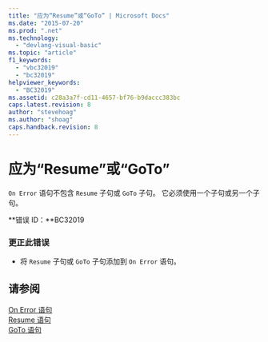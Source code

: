 ```yaml
---
title: "应为“Resume”或“GoTo” | Microsoft Docs"
ms.date: "2015-07-20"
ms.prod: ".net"
ms.technology: 
  - "devlang-visual-basic"
ms.topic: "article"
f1_keywords: 
  - "vbc32019"
  - "bc32019"
helpviewer_keywords: 
  - "BC32019"
ms.assetid: c28a3a7f-cd11-4657-bf76-b9daccc383bc
caps.latest.revision: 8
author: "stevehoag"
ms.author: "shoag"
caps.handback.revision: 8
---
```

# 应为“Resume”或“GoTo”
`On Error` 语句不包含 `Resume` 子句或 `GoTo` 子句。 它必须使用一个子句或另一个子句。  
  
 **错误 ID：**BC32019  
  
### 更正此错误  
  
-   将 `Resume` 子句或 `GoTo` 子句添加到 `On Error` 语句。  
  
## 请参阅  
 [On Error 语句](../../visual-basic/language-reference/statements/on-error-statement.md)   
 [Resume 语句](../../visual-basic/language-reference/statements/resume-statement.md)   
 [GoTo 语句](../../visual-basic/language-reference/statements/goto-statement.md)